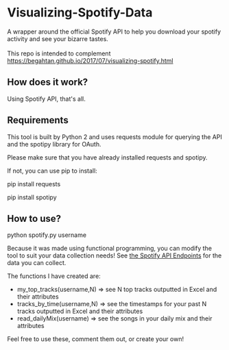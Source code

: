 # Visualizing-Spotify-Data

A wrapper around the official Spotify API to help you download your spotify activity and see your bizarre tastes.
<br>
<br>
This repo is intended to complement https://begahtan.github.io/2017/07/visualizing-spotify.html
<br>

## How does it work?

Using Spotify API, that's all.

## Requirements

This tool is built by Python 2 and uses requests module for querying the API and the spotipy library for OAuth.

Please make sure that you have already installed requests and spotipy.

If not, you can use pip to install:

pip install requests

pip install spotipy

## How to use?

python spotify.py username

Because it was made using functional programming, you can modify the tool to suit your data collection needs! See [the Spotify API Endpoints](https://developer.spotify.com/web-api/endpoint-reference) for the data you can collect.

The functions I have created are:
- my_top_tracks(username,N) => see N top tracks outputted in Excel and their attributes
- tracks_by_time(username,N) => see the timestamps for your past N tracks outputted in Excel and their attributes
- read_dailyMix(username) => see the songs in your daily mix and their attributes

Feel free to use these, comment them out, or create your own!
